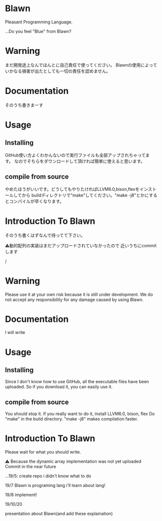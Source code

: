 # Blawn
Pleasant Programming Language.

...Do you feel "Blue" from Blawn?

# Warning
まだ開発途上なんでほんとに自己責任で使ってください。
Blawnの使用によっていかなる損害が出たとしても一切の責任を認めません。

# Documentation
そのうち書きまーす

# Usage
## Installing
GitHub使い方よくわかんないので実行ファイルも全部アップされちゃってます。
なのでそちらをダウンロードして頂ければ簡単に使えると思います。
## compile from source
やめたほうがいいです。どうしてもやりたければLLVM6.0,bison,flexをインストールしてから
buildディレクトリで"make"してください。"make -j8"とかにするとコンパイルが早くなります。
# Introduction To Blawn
そのうち書くはずなんで待ってて下さい。


⚠️動的配列の実装はまだアップロードされていなかったので
近いうちにcommitします

/

# Warning
Please use it at your own risk because it is still under development.
We do not accept any responsibility for any damage caused by using Blawn.

# Documentation
I will write

# Usage
## Installing
Since I don't know how to use GitHub, all the executable files have been uploaded.
So if you download it, you can easily use it.
## compile from source
You should stop it. If you really want to do it, install LLVM6.0, bison, flex
Do "make" in the build directory. "make -j8" makes compilation faster.
# Introduction To Blawn
Please wait for what you should write.


⚠️ Because the dynamic array implementation was not yet uploaded
Commit in the near future

…19/5: create repo
i didn't know what to do

19/7 
Blawn is programing lang
i'll learn about lang!

19/8
implement!

19/10/20

presentation about Blawn(and add these explaination)
